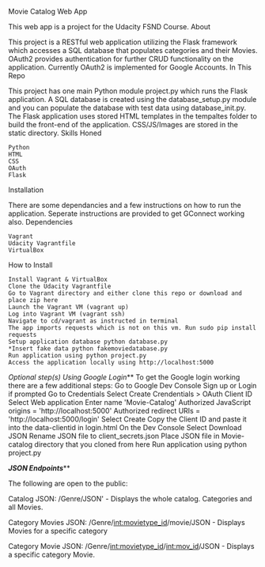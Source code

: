 Movie Catalog Web App

This web app is a project for the Udacity FSND Course.
About

This project is a RESTful web application utilizing the Flask framework which accesses a SQL database that populates categories and their Movies. OAuth2 provides authentication for further CRUD functionality on the application. Currently OAuth2 is implemented for Google Accounts.
In This Repo

This project has one main Python module project.py which runs the Flask application. A SQL database is created using the database_setup.py module and you can populate the database with test data using database_init.py. The Flask application uses stored HTML templates in the tempaltes folder to build the front-end of the application. CSS/JS/Images are stored in the static directory.
Skills Honed

    Python
    HTML
    CSS
    OAuth
    Flask

Installation

There are some dependancies and a few instructions on how to run the application. Seperate instructions are provided to get GConnect working also.
Dependencies

    Vagrant
    Udacity Vagrantfile
    VirtualBox

How to Install

    Install Vagrant & VirtualBox
    Clone the Udacity Vagrantfile
    Go to Vagrant directory and either clone this repo or download and place zip here
    Launch the Vagrant VM (vagrant up)
    Log into Vagrant VM (vagrant ssh)
    Navigate to cd/vagrant as instructed in terminal
    The app imports requests which is not on this vm. Run sudo pip install requests
    Setup application database python database.py
    *Insert fake data python fakemoviedatabase.py
    Run application using python project.py
    Access the application locally using http://localhost:5000

*Optional step(s)
Using Google Login***
To get the Google login working there are a few additional steps:
    Go to Google Dev Console
    Sign up or Login if prompted
    Go to Credentials
    Select Create Crendentials > OAuth Client ID
    Select Web application
    Enter name 'Movie-Catalog'
    Authorized JavaScript origins = 'http://localhost:5000'
    Authorized redirect URIs = 'http://localhost:5000/login'
    Select Create
    Copy the Client ID and paste it into the data-clientid in login.html
    On the Dev Console Select Download JSON
    Rename JSON file to client_secrets.json
    Place JSON file in Movie-catalog directory that you cloned from here
    Run application using python project.py

***********JSON Endpoints*************

The following are open to the public:

Catalog JSON: /Genre/JSON' - Displays the whole catalog. Categories and all Movies.

Category Movies JSON: /Genre/<int:movietype_id>/movie/JSON - Displays Movies for a specific category

Category Movie JSON: /Genre/<int:movietype_id>/<int:mov_id>/JSON - Displays a specific category Movie.